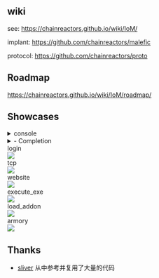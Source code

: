 ## wiki

see: https://chainreactors.github.io/wiki/IoM/

implant: https://github.com/chainreactors/malefic

protocol: https://github.com/chainreactors/proto 


## Roadmap

https://chainreactors.github.io/wiki/IoM/roadmap/

## Showcases
<details>
<summary>console</summary>
<img src="https://github.com/chainreactors/wiki/blob/master/docs/IoM/assets/completion.gif"/>
</details>

<details>
  <summary>- Completion </summary>
 <dd><em>Classic mode & incremental search mode</em></dd>
<img src="https://github.com/chainreactors/wiki/blob/master/docs/IoM/assets/completion.gif"/>
 <dd><em>Suffix-autoremoval </em></dd>
<img src="https://github.com/reeflective/readline/blob/assets/suffix-autoremoval.gif"/>
</details>

<summary>login</summary>
<img src="https://github.com/chainreactors/wiki/tree/master/docs/IoM/assets/login.gif"/>

<summary>tcp</summary>
<img src="https://github.com/chainreactors/wiki/tree/master/docs/IoM/assets/tcp.gif"/>

<summary>website</summary>
<img src="https://github.com/chainreactors/wiki/tree/master/docs/IoM/assets/website.gif"/>

<summary>execute_exe</summary>
<img src="https://github.com/chainreactors/wiki/tree/master/docs/IoM/assets/execute_exe.gif"/>

<summary>load_addon</summary>
<img src="https://github.com/chainreactors/wiki/tree/master/docs/IoM/assets/load_addon.gif"/>

<summary>armory</summary>
<img src="https://github.com/chainreactors/wiki/tree/master/docs/IoM/assets/armory.gif"/>

## Thanks 

- [sliver](https://github.com/BishopFox/sliver) 从中参考并复用了大量的代码
